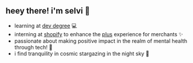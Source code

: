 ## heey there! i'm selvi 🙂

- learning at [dev degree](https://www.devdegree.ca) 💻
- interning at [shopify](https://www.shopify.com/) to enhance the [plus](https://www.shopifyplus.com) experience for merchants ✨
- passionate about making positive impact in the realm of mental health through tech! 🧠
- i find tranquility in cosmic stargazing in the night sky  🌃


